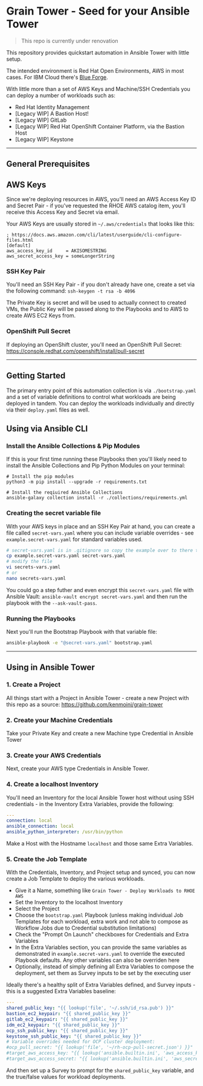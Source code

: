 # Grain Tower - Seed for your Ansible Tower

> This repo is currently under renovation

This repository provides quickstart automation in Ansible Tower with little setup.

The intended environment is Red Hat Open Environments, AWS in most cases.  For IBM Cloud there's [Blue Forge](https://github.com/kenmoini/blue-forge).

With little more than a set of AWS Keys and Machine/SSH Credentials you can deploy a number of workloads such as:

- Red Hat Identity Management
- [Legacy WIP] A Bastion Host!
- [Legacy WIP] GitLab
- [Legacy WIP] Red Hat OpenShift Container Platform, via the Bastion Host
- [Legacy WIP] Keystone

---

## General Prerequisites

## AWS Keys

Since we're deploying resources in AWS, you'll need an AWS Access Key ID and Secret Pair - if you've requested the RHOE AWS catalog item, you'll receive this Access Key and Secret via email.

Your AWS Keys are usually stored in `~/.aws/credentials` that looks like this:

```
; https://docs.aws.amazon.com/cli/latest/userguide/cli-configure-files.html
[default]
aws_access_key_id     = AKISOMESTRING
aws_secret_access_key = someLongerString
```

### SSH Key Pair

You'll need an SSH Key Pair - if you don't already have one, create a set via the following command: `ssh-keygen -t rsa -b 4096`

The Private Key is secret and will be used to actually connect to created VMs, the Public Key will be passed along to the Playbooks and to AWS to create AWS EC2 Keys from.

### OpenShift Pull Secret

If deploying an OpenShift cluster, you'll need an OpenShift Pull Secret: https://console.redhat.com/openshift/install/pull-secret

---

## Getting Started

The primary entry point of this automation collection is via `./bootstrap.yaml` and a set of variable definitions to control what workloads are being deployed in tandem.  You can deploy the workloads individually and directly via their `deploy.yaml` files as well.

## Using via Ansible CLI

### Install the Ansible Collections & Pip Modules

If this is your first time running these Playbooks then you'll likely need to install the Ansible Collections and Pip Python Modules on your terminal:

```bash=
# Install the pip modules
python3 -m pip install --upgrade -r requirements.txt

# Install the reqiuired Ansible Collections
ansible-galaxy collection install -r ./collections/requirements.yml
```

### Creating the secret variable file

With your AWS keys in place and an SSH Key Pair at hand, you can create a file called `secret-vars.yaml` where you can include variable overrides - see `example.secret-vars.yaml` for standard variables used.

```bash
# secret-vars.yaml is in .gitignore so copy the example over to there to modify
cp example.secret-vars.yaml secret-vars.yaml
# modify the file
vi secrets-vars.yaml
# or
nano secrets-vars.yaml
```

You could go a step futher and even encrypt this `secret-vars.yaml` file with Ansible Vault: `ansible-vault encrypt secret-vars.yaml` and then run the playbook with the `--ask-vault-pass`.

### Running the Playbooks

Next you'll run the Bootstrap Playbook with that variable file:

```bash
ansible-playbook -e "@secret-vars.yaml" bootstrap.yaml
```

---

## Using in Ansible Tower

### 1. Create a Project

All things start with a Project in Ansible Tower - create a new Project with this repo as a source: https://github.com/kenmoini/grain-tower

### 2. Create your Machine Credentials

Take your Private Key and create a new Machine type Credential in Ansible Tower

### 3. Create your AWS Credentials

Next, create your AWS type Credentials in Ansible Tower.

### 4. Create a localhost Inventory

You'll need an Inventory for the local Ansible Tower host without using SSH credentials - in the Inventory Extra Variables, provide the following:

```yaml
---
connection: local
ansible_connection: local
ansible_python_interpreter: /usr/bin/python
```

Make a Host with the Hostname `localhost` and those same Extra Variables.

### 5. Create the Job Template

With the Credentials, Inventory, and Project setup and synced, you can now create a Job Template to deploy the various workloads.

- Give it a Name, something like `Grain Tower - Deploy Workloads to RHOE AWS`
- Set the Inventory to the localhost Inventory
- Select the Project
- Choose the `bootstrap.yaml` Playbook (unless making individual Job Templates for each workload, extra work and not able to compose as Workflow Jobs due to Credential substitution limitations)
- Check the "Prompt On Launch" checkboxes for Credentials and Extra Variables
- In the Extra Variables section, you can provide the same variables as demonstrated in `example.secret-vars.yaml` to override the executed Playbook defaults.  Any other variables can also be overriden here
- Optionally, instead of simply defining all Extra Variables to compose the deployment, set them as Survey inputs to be set by the executing user

Ideally there's a healthy split of Extra Variables defined, and Survey inputs - this is a suggested Extra Variables baseline:

```yaml
---
shared_public_key: "{{ lookup('file', '~/.ssh/id_rsa.pub') }}"
bastion_ec2_keypair: "{{ shared_public_key }}"
gitlab_ec2_keypair: "{{ shared_public_key }}"
idm_ec2_keypair: "{{ shared_public_key }}"
ocp_ssh_public_key: "{{ shared_public_key }}"
keystone_ssh_public_key: "{{ shared_public_key }}"
# Variable overrides needed for OCP cluster deployment:
#ocp_pull_secret: "{{ lookup('file', '~/rh-ocp-pull-secret.json') }}"
#target_aws_access_key: "{{ lookup('ansible.builtin.ini', 'aws_access_key_id', section='default', file='~/.aws/credentials') }}"
#target_aws_access_secret: "{{ lookup('ansible.builtin.ini', 'aws_secret_access_key', section='default', file='~/.aws/credentials') }}"
```

And then set up a Survey to prompt for the `shared_public_key` variable, and the true/false values for workload deployments.
